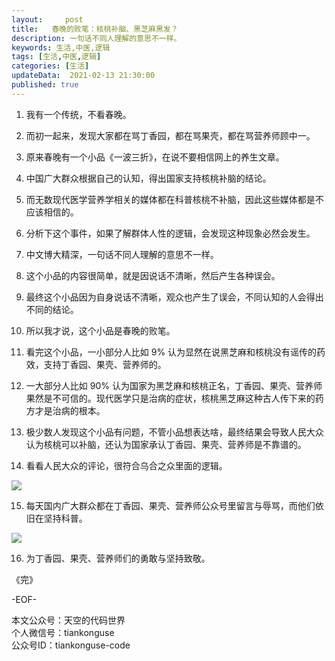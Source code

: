 ```yaml
---   
layout:     post  
title:   春晚的败笔：核桃补脑、黑芝麻黑发？
description: 一句话不同人理解的意思不一样。       
keywords: 生活,中医,逻辑  
tags: [生活,中医,逻辑]    
categories: [生活]  
updateData:  2021-02-13 21:30:00  
published: true  
---  
```


 
1. 我有一个传统，不看春晚。  


2. 而初一起来，发现大家都在骂丁香园，都在骂果壳，都在骂营养师顾中一。  


3. 原来春晚有一个小品《一波三折》，在说不要相信网上的养生文章。  


4. 中国广大群众根据自己的认知，得出国家支持核桃补脑的结论。  


5. 而无数现代医学营养学相关的媒体都在科普核桃不补脑，因此这些媒体都是不应该相信的。  


6. 分析下这个事件，如果了解群体人性的逻辑，会发现这种现象必然会发生。  


7. 中文博大精深，一句话不同人理解的意思不一样。  


8. 这个小品的内容很简单，就是因说话不清晰，然后产生各种误会。  


9. 最终这个小品因为自身说话不清晰，观众也产生了误会，不同认知的人会得出不同的结论。  


10. 所以我才说，这个小品是春晚的败笔。  


11. 看完这个小品，一小部分人比如 9% 认为显然在说黑芝麻和核桃没有谣传的药效，支持丁香园、果壳、营养师的。  


12. 一大部分人比如 90% 认为国家为黑芝麻和核桃正名，丁香园、果壳、营养师果然是不可信的。现代医学只是治病的症状，核桃黑芝麻这种古人传下来的药方才是治病的根本。  


13. 极少数人发现这个小品有问题，不管小品想表达啥，最终结果会导致人民大众认为核桃可以补脑，还认为国家承认丁香园、果壳、营养师是不靠谱的。  


14. 看看人民大众的评论，很符合乌合之众里面的逻辑。  


![](https://mmbiz.qpic.cn/mmbiz_jpg/ibIkTFicotcCaGZgRptzKvvLO0kcqh3S2F0icJlYO6Rcg2M2cyo2JKyM6mXIC4icng1AMNoLFEpXV16NECed2AJakQ/640?wx_fmt=jpeg&tp=webp&wxfrom=5&wx_lazy=1&wx_co=1)


15.  每天国内广大群众都在丁香园、果壳、营养师公众号里留言与辱骂，而他们依旧在坚持科普。  


![](https://mmbiz.qpic.cn/mmbiz_jpg/ibIkTFicotcCaGZgRptzKvvLO0kcqh3S2FgkvVN9x7iaqTZT6FfE2iaOiaxzOtichCbvAIQfDM077BvOE0lH5geO3YXw/640?wx_fmt=jpeg&tp=webp&wxfrom=5&wx_lazy=1&wx_co=1)  


16. 为丁香园、果壳、营养师们的勇敢与坚持致敬。  



《完》  


-EOF-  



本文公众号：天空的代码世界  
个人微信号：tiankonguse  
公众号ID：tiankonguse-code  
  

